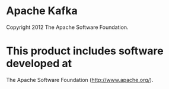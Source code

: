 # Apache Kafka
Copyright 2012 The Apache Software Foundation.

# This product includes software developed at
The Apache Software Foundation (http://www.apache.org/).
